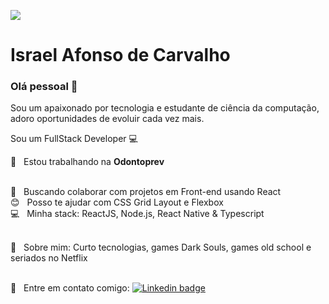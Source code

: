 ![](https://avatars0.githubusercontent.com/u/47701050?s=460&u=beed608808e6eb287e86a9b946a110cb4153a07b&v=4)



# Israel Afonso de Carvalho

### Olá pessoal 👋

Sou um apaixonado por tecnologia e estudante de ciência da computação, adoro oportunidades de evoluir cada vez mais.

Sou um FullStack Developer :computer: 

🦷  &nbsp; Estou trabalhando na **Odontoprev**

<br/> :purple_heart: &nbsp; Buscando colaborar com projetos em Front-end usando React <br/> :blush: &nbsp; Posso te ajudar com CSS Grid Layout e Flexbox <br/> :computer: &nbsp; Minha stack: ReactJS, Node.js, React Native & Typescript

<br/> 💬  &nbsp; Sobre mim: Curto tecnologias, games Dark Souls, games old school e seriados no Netflix

<br/> :email: &nbsp; Entre em contato comigo:  [![Linkedin badge](https://img.shields.io/badge/in-Israel%20Afonso-blue)](https://www.linkedin.com/in/israel-afonso-carvalho-517940175/)